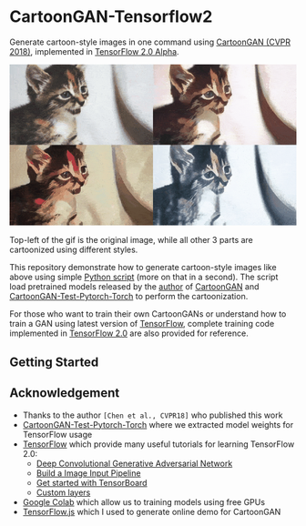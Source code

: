# CartoonGAN-Tensorflow2
Generate cartoon-style images in one command using [CartoonGAN (CVPR 2018)](http://openaccess.thecvf.com/content_cvpr_2018/papers/Chen_CartoonGAN_Generative_Adversarial_CVPR_2018_paper.pdf), implemented in [TensorFlow 2.0 Alpha](https://www.tensorflow.org/alpha).

![cat](images/cover.gif)

Top-left of the gif is the original image, while all other 3 parts are cartoonized using different styles.

This repository demonstrate how to generate cartoon-style images like above using simple [Python script](cartoonize.py) (more on that in a second). The script load pretrained models released by the [author](http://cg.cs.tsinghua.edu.cn/people/~Yongjin/Yongjin.htm) of [CartoonGAN](http://openaccess.thecvf.com/content_cvpr_2018/papers/Chen_CartoonGAN_Generative_Adversarial_CVPR_2018_paper.pdf) and [CartoonGAN-Test-Pytorch-Torch](https://github.com/Yijunmaverick/CartoonGAN-Test-Pytorch-Torch) to perform the cartoonization. 

For those who want to train their own CartoonGANs or understand how to train a GAN using latest version of [TensorFlow](https://www.tensorflow.org/), complete training code implemented in [TensorFlow 2.0](https://www.tensorflow.org/alpha) are also provided for reference.

## Getting Started


## Acknowledgement
- Thanks to the author `[Chen et al., CVPR18]` who published this work
- [CartoonGAN-Test-Pytorch-Torch](https://github.com/Yijunmaverick/CartoonGAN-Test-Pytorch-Torch) where we extracted model weights for TensorFlow usage
- [TensorFlow](https://www.tensorflow.org/) which provide many useful tutorials for learning TensorFlow 2.0:
    - [Deep Convolutional Generative Adversarial Network](https://www.tensorflow.org/alpha/tutorials/generative/dcgan)
    - [Build a Image Input Pipeline](https://www.tensorflow.org/alpha/tutorials/load_data/images)
    - [Get started with TensorBoard](https://www.tensorflow.org/tensorboard/r2/get_started)
    - [Custom layers](https://www.tensorflow.org/tutorials/eager/custom_layers)
- [Google Colab](https://colab.research.google.com/) which allow us to training models using free GPUs
- [TensorFlow.js](https://www.tensorflow.org/js) which I used to generate online demo for CartoonGAN
